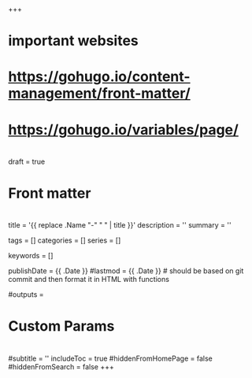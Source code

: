 +++

#
# important websites
# https://gohugo.io/content-management/front-matter/
# https://gohugo.io/variables/page/
#

draft = true

#
# Front matter
#

title = '{{ replace .Name "-" " " | title }}'
description = ''
summary = ''

tags = []
categories = []
series = []

keywords = []

publishDate = {{ .Date }}
#lastmod = {{ .Date }} # should be based on git commit and then format it in HTML with functions

#outputs =

#
# Custom Params
#

#subtitle = ''
includeToc = true
#hiddenFromHomePage = false
#hiddenFromSearch = false
+++
